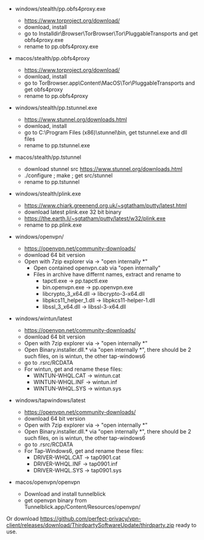 
- windows/stealth/pp.obfs4proxy.exe  
    - https://www.torproject.org/download/  
    - download, install  
    - go to Installdir\Browser\TorBrowser\Tor\PluggableTransports and get obfs4proxy.exe  
    - rename to pp.obfs4proxy.exe   
    
- macos/stealth/pp.obfs4proxy  
    - https://www.torproject.org/download/  
    - download, install  
    - go to TorBrowser.app\Content\MacOS\Tor\PluggableTransports and get obfs4proxy  
    - rename to pp.obfs4proxy   
        
- windows/stealth/pp.tstunnel.exe
    - https://www.stunnel.org/downloads.html    
    - download, install
    - go to C:\Program Files (x86)\stunnel\bin, get tstunnel.exe and dll files
    - rename to pp.tstunnel.exe
    
- macos/stealth/pp.tstunnel
    - download stunnel src https://www.stunnel.org/downloads.html
    - ./configure ; make ; get src/stunnel
    - rename to pp.tstunnel
        
- windows/stealth/plink.exe
    - https://www.chiark.greenend.org.uk/~sgtatham/putty/latest.html
    - download latest plink.exe 32 bit binary
    - https://the.earth.li/~sgtatham/putty/latest/w32/plink.exe
    - rename to pp.plink.exe
    
- windows/openvpn/
    - https://openvpn.net/community-downloads/
    - download 64 bit version
    - Open with 7zip explorer via -> "open internally *"
        - Open contained openvpn.cab via "open internally"
        - Files in archive have differnt names, extract and rename to
          -  tapctl.exe              -> pp.tapctl.exe
          -  bin.openvpn.exe         -> pp.openvpn.exe
          -  libcrypto_3_x64.dll   -> libcrypto-3-x64.dll
          -  libpkcs11_helper_1.dll  -> libpkcs11-helper-1.dll
          -  libssl_3_x64.dll      -> libssl-3-x64.dll
            
- windows/wintun/latest
    - https://openvpn.net/community-downloads/
    - download 64 bit version
    - Open with 7zip explorer via -> "open internally *"
    - Open Binary.installer.dll.* via "open internally *",  there should be 2 such files, on is wintun, the other tap-windows6
    - go to .rsrc/RCDATA
    - For wintun, get and rename these files:
      -  WINTUN-WHQL.CAT      -> wintun.cat
      -  WINTUN-WHQL.INF      -> wintun.inf
      -  WINTUN-WHQL.SYS      -> wintun.sys     
         
- windows/tapwindows/latest
    - https://openvpn.net/community-downloads/
    - download 64 bit version
    - Open with 7zip explorer via -> "open internally *"
    - Open Binary.installer.dll.* via "open internally *",  there should be 2 such files, on is wintun, the other tap-windows6
    - go to .rsrc/RCDATA
    - For Tap-Windows6, get and rename these files:
       - DRIVER-WHQL.CAT      -> tap0901.cat
       - DRIVER-WHQL.INF      -> tap0901.inf
       - DRIVER-WHQL.SYS      -> tap0901.sys
   
   
- macos/openvpn/openvpn
    - Download and install tunnelblick 
    - get openvpn binary from Tunnelblick.app/Content/Resources/openvpn/
    
 
Or download https://github.com/perfect-privacy/vpn-client/releases/download/ThirdpartySoftwareUpdate/thirdparty.zip
 ready to use. 
 
